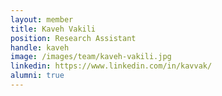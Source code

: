 ```yaml
---
layout: member
title: Kaveh Vakili
position: Research Assistant
handle: kaveh
image: /images/team/kaveh-vakili.jpg
linkedin: https://www.linkedin.com/in/kavvak/
alumni: true
---
```

